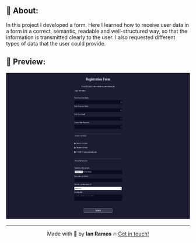 ## :pushpin: About:

In this project I developed a form. Here I learned how to receive user data in a form in a correct, semantic, readable and well-structured way, so that the information is transmitted clearly to the user. I also requested different types of data that the user could provide.

## :confetti_ball: Preview:

<img src="./registration-form.png" alt="" height="400px" />

---

<div align='center'>
  Made with 💚  by <strong>Ian Ramos</strong> 🔥
  <a href='https://www.linkedin.com/in/ian-ramos/'>Get in touch!</a>
</div>
